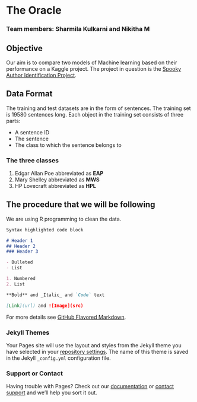 # The Oracle
### Team members: Sharmila Kulkarni and Nikitha M

## Objective
Our aim is to compare two models of Machine learning based on their performance on a Kaggle project. The project in question is the [Spooky Author Identification Project](https://www.kaggle.com/c/spooky-author-identification). 


## Data Format
The training and test datasets are in the form of sentences. The training set is 19580 sentences long. Each object in the training set consists of three parts:
- A sentence ID
- The sentence
- The class to which the sentence belongs to

### The three classes
1. Edgar Allan Poe abbreviated as **EAP**
2. Mary Shelley abbreviated as **MWS**
3. HP Lovecraft abbreviated as **HPL**

## The procedure that we will be following
We are using R programming to clean the data. 


```markdown
Syntax highlighted code block

# Header 1
## Header 2
### Header 3

- Bulleted
- List

1. Numbered
2. List

**Bold** and _Italic_ and `Code` text

[Link](url) and ![Image](src)
```

For more details see [GitHub Flavored Markdown](https://guides.github.com/features/mastering-markdown/).

### Jekyll Themes

Your Pages site will use the layout and styles from the Jekyll theme you have selected in your [repository settings](https://github.com/SharmilaKulkarni/TheOracle.github.io/settings). The name of this theme is saved in the Jekyll `_config.yml` configuration file.

### Support or Contact

Having trouble with Pages? Check out our [documentation](https://help.github.com/categories/github-pages-basics/) or [contact support](https://github.com/contact) and we’ll help you sort it out.
